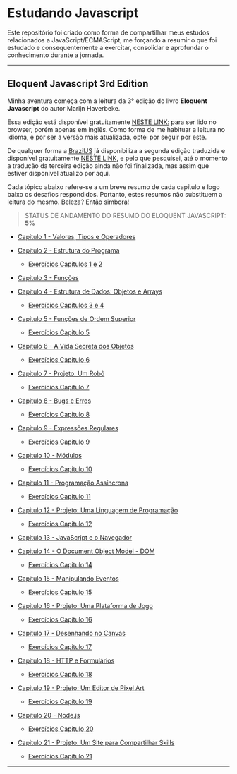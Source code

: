# Estudando Javascript

Este repositório foi criado como forma de compartilhar meus estudos relacionados a JavaScript/ECMAScript, me forçando a resumir o que foi estudado e consequentemente a exercitar, consolidar e aprofundar o conhecimento durante a jornada.

---

## Eloquent Javascript 3rd Edition

Minha aventura começa com a leitura da 3° edição do livro **Eloquent Javascript** do autor Marijn Haverbeke.

Essa edição está disponível gratuitamente [NESTE LINK:](https://eloquentjavascript.net/) para ser lido no browser, porém apenas em inglês.
Como forma de me habituar a leitura no idioma, e por ser a versão mais atualizada, optei por seguir por este.

De qualquer forma a [BrazilJS](https://www.braziljs.org/about) já disponibiliza a segunda edição traduzida e disponível gratuitamente [NESTE LINK](https://github.com/braziljs/eloquente-javascript), e pelo que pesquisei, até o momento a tradução da terceira edição ainda não foi finalizada, mas assim que estiver disponível atualizo por aqui.

Cada tópico abaixo refere-se a um breve resumo de cada capítulo e logo baixo os desafios respondidos. Portanto, estes resumos não substituem a leitura do mesmo. Beleza? Então simbora!

> STATUS DE ANDAMENTO DO RESUMO DO ELOQUENT JAVASCRIPT: **5%**

- [Capitulo 1 - Valores, Tipos e Operadores](https://github.com/gildoneto/estudando-javascript/blob/master/eloquent-javascript-3rd-edition/01-chapter-1-values-types-operators.md)

- [Capitulo 2 - Estrutura do Programa](https://github.com/gildoneto/estudando-javascript/blob/master/eloquent-javascript-3rd-edition/02-chapter-2-program-structure.md)
  - [Exercícios Capitulos 1 e 2](https://github.com/gildoneto/estudando-javascript/blob/master/eloquent-javascript-3rd-edition/22-exercises-chapters-1-and-2.md)

- [Capitulo 3 - Funções](https://github.com/gildoneto/estudando-javascript/blob/master/eloquent-javascript-3rd-edition/03-chapter-3-functions.md)

- [Capitulo 4 - Estrutura de Dados: Objetos e Arrays](https://github.com/gildoneto/estudando-javascript/blob/master/eloquent-javascript-3rd-edition/04-chapter-4-data-structures-objects-and-arrays.md)
  - [Exercícios Capitulos 3 e 4](https://github.com/gildoneto/estudando-javascript/blob/master/eloquent-javascript-3rd-edition/23-exercises-chapters-3-and-4.md)

- [Capitulo 5 - Funções de Ordem Superior](https://github.com/gildoneto/estudando-javascript/blob/master/eloquent-javascript-3rd-edition/05-chapter-5-high-order-functions.md)
  - [Exercícios Capitulo 5](https://github.com/gildoneto/estudando-javascript/blob/master/eloquent-javascript-3rd-edition/24-exercises-chapter-5.md)

- [Capitulo 6 - A Vida Secreta dos Objetos](https://github.com/gildoneto/estudando-javascript/blob/master/eloquent-javascript-3rd-edition/06-chapter-6-the-secret-life-of-objects.md)
  - [Exercícios Capitulo 6](https://github.com/gildoneto/estudando-javascript/blob/master/eloquent-javascript-3rd-edition/25-exercises-chapter-6.md)

- [Capitulo 7 - Projeto: Um Robô](https://github.com/gildoneto/estudando-javascript/blob/master/eloquent-javascript-3rd-edition/07-chapter-7-project-a-robot.md)
  - [Exercícios Capitulo 7](https://github.com/gildoneto/estudando-javascript/blob/master/eloquent-javascript-3rd-edition/26-exercises-chapter-7.md)

- [Capitulo 8 - Bugs e Erros](https://github.com/gildoneto/estudando-javascript/blob/master/eloquent-javascript-3rd-edition/08-chapter-8-bugs-and-errors.md)
  - [Exercícios Capitulo 8](https://github.com/gildoneto/estudando-javascript/blob/master/eloquent-javascript-3rd-edition/27-exercises-chapter-8.md)

- [Capitulo 9 - Expressões Regulares](https://github.com/gildoneto/estudando-javascript/blob/master/eloquent-javascript-3rd-edition/09-chapter-9-regular-expressions.md)
  - [Exercícios Capitulo 9](https://github.com/gildoneto/estudando-javascript/blob/master/eloquent-javascript-3rd-edition/28-exercises-chapter-9.md)

- [Capitulo 10 - Módulos](https://github.com/gildoneto/estudando-javascript/blob/master/eloquent-javascript-3rd-edition/10-chapter-10-modules.md)
  - [Exercícios Capitulo 10](https://github.com/gildoneto/estudando-javascript/blob/master/eloquent-javascript-3rd-edition/29-exercises-chapter-10.md)

- [Capitulo 11 - Programação Assíncrona](https://github.com/gildoneto/estudando-javascript/blob/master/eloquent-javascript-3rd-edition/11-chapter-11-asynchronous-programming.md)
  - [Exercícios Capitulo 11](https://github.com/gildoneto/estudando-javascript/blob/master/eloquent-javascript-3rd-edition/30-exercises-chapter-11.md)

- [Capitulo 12 - Projeto: Uma Linguagem de Programação](https://github.com/gildoneto/estudando-javascript/blob/master/eloquent-javascript-3rd-edition/12-chapter-12-project-a-programming-language.md)
  - [Exercícios Capitulo 12](https://github.com/gildoneto/estudando-javascript/blob/master/eloquent-javascript-3rd-edition/31-exercises-chapter-12.md)

- [Capitulo 13 - JavaScript e o Navegador](https://github.com/gildoneto/estudando-javascript/blob/master/eloquent-javascript-3rd-edition/13-chapter-13-javascript-and-the-browser.md)

- [Capitulo 14 - O Document Object Model - DOM](https://github.com/gildoneto/estudando-javascript/blob/master/eloquent-javascript-3rd-edition/14-chapter-14-the-document-object-model.md)
  - [Exercícios Capitulo 14](https://github.com/gildoneto/estudando-javascript/blob/master/eloquent-javascript-3rd-edition/32-exercises-chapter-14.md)

- [Capitulo 15 - Manipulando Eventos](https://github.com/gildoneto/estudando-javascript/blob/master/eloquent-javascript-3rd-edition/15-chapter-15-handling-events.md)
  - [Exercícios Capitulo 15](https://github.com/gildoneto/estudando-javascript/blob/master/eloquent-javascript-3rd-edition/33-exercises-chapter-15.md)

- [Capitulo 16 - Projeto: Uma Plataforma de Jogo](https://github.com/gildoneto/estudando-javascript/blob/master/eloquent-javascript-3rd-edition/16-chapter-16-project-a-platform-game.md)
  - [Exercícios Capitulo 16](https://github.com/gildoneto/estudando-javascript/blob/master/eloquent-javascript-3rd-edition/34-exercises-chapter-16.md)

- [Capitulo 17 - Desenhando no Canvas](https://github.com/gildoneto/estudando-javascript/blob/master/eloquent-javascript-3rd-edition/17-chapter-17-drawing-on-canvas.md)
  - [Exercícios Capitulo 17](https://github.com/gildoneto/estudando-javascript/blob/master/eloquent-javascript-3rd-edition/35-exercises-chapter-17.md)

- [Capitulo 18 - HTTP e Formulários](https://github.com/gildoneto/estudando-javascript/blob/master/eloquent-javascript-3rd-edition/18-chapter-18-http-and-forms.md)
  - [Exercícios Capitulo 18](https://github.com/gildoneto/estudando-javascript/blob/master/eloquent-javascript-3rd-edition/36-exercises-chapter-18.md)

- [Capitulo 19 - Projeto: Um Editor de Pixel Art](https://github.com/gildoneto/estudando-javascript/blob/master/eloquent-javascript-3rd-edition/19-chapter-19-project-a-pixel-art-editor.md)
  - [Exercícios Capitulo 19](https://github.com/gildoneto/estudando-javascript/blob/master/eloquent-javascript-3rd-edition/37-exercises-chapter-19.md)

- [Capitulo 20 - Node.js](https://github.com/gildoneto/estudando-javascript/blob/master/eloquent-javascript-3rd-edition/20-chapter-20-node-js.md)
  - [Exercícios Capitulo 20](https://github.com/gildoneto/estudando-javascript/blob/master/eloquent-javascript-3rd-edition/38-exercises-chapter-20.md)

- [Capitulo 21 - Projeto: Um Site para Compartilhar Skills](https://github.com/gildoneto/estudando-javascript/blob/master/eloquent-javascript-3rd-edition/21-final-chapter-21-project-skill-sharing-website.md)
  - [Exercícios Capitulo 21](https://github.com/gildoneto/estudando-javascript/blob/master/eloquent-javascript-3rd-edition/39-exercises-final-chapter-21.md)


---

